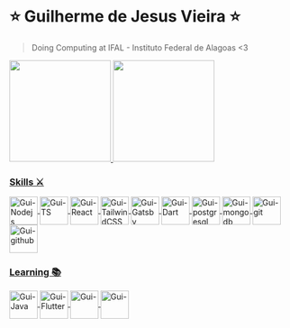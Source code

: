 <main>
<h1 align="left"> ⭐ Guilherme de Jesus Vieira ⭐ </h1>

> <p align="left">Doing Computing at IFAL - Instituto Federal de Alagoas <3 </p>
>
  <div align="left">
    <a href="https://github.com/guilherme-gjv">
    <img height="180em" src="https://github-readme-stats.vercel.app/api?username=guilherme-gjv&show_icons=true&theme=dark&include_all_commits=true&count_private=true"/>
    <img height="180em" src="https://github-readme-stats.vercel.app/api/top-langs/?username=guilherme-gjv&layout=compact&langs_count=7&theme=dark"/>
  </div>
    <section>
      <h3>Skills ⚔️</h3> 
      <img align="center" alt="Gui-Nodejs" height="50" width="50" src="https://cdn.jsdelivr.net/gh/devicons/devicon/icons/nodejs/nodejs-original.svg" />   
      <img align="center" alt="Gui-TS" height="50" width="50" src="https://cdn.jsdelivr.net/gh/devicons/devicon/icons/typescript/typescript-original.svg" />   
      <img align="center" alt="Gui-React" height="50" width="50" src="https://cdn.jsdelivr.net/gh/devicons/devicon/icons/react/react-original.svg" />   
      <img align="center" alt="Gui-TailwindCSS" height="50" width="50" src="https://cdn.jsdelivr.net/gh/devicons/devicon/icons/tailwindcss/tailwindcss-plain.svg" />  
      <img align="center" alt="Gui-Gatsby" height="50" width="50" src="https://cdn.jsdelivr.net/gh/devicons/devicon/icons/gatsby/gatsby-original.svg" />  
      <img align="center" alt="Gui-Dart" height="50" width="50" src="https://cdn.jsdelivr.net/gh/devicons/devicon/icons/dart/dart-original.svg" />   
      <img align="center" alt="Gui-postgresql" height="50" width="50" src="https://cdn.jsdelivr.net/gh/devicons/devicon/icons/postgresql/postgresql-original.svg" />  
      <img align="center" alt="Gui-mongodb" height="50" width="50" src="https://cdn.jsdelivr.net/gh/devicons/devicon/icons/mongodb/mongodb-original.svg" />
      <img align="center" alt="Gui-git" height="50" width="50" src="https://cdn.jsdelivr.net/gh/devicons/devicon/icons/git/git-original.svg" />
      <img align="center" alt="Gui-github" height="50" width="50" src="https://cdn.jsdelivr.net/gh/devicons/devicon/icons/github/github-original.svg" />
    </section>
    <section>
      <h3>Learning 📚 </h3> 
      <img align="center" alt="Gui-Java" height="50" width="50" src="https://cdn.jsdelivr.net/gh/devicons/devicon/icons/java/java-original.svg" />   
      <img align="center" alt="Gui-Flutter" height="50" width="50" src="https://cdn.jsdelivr.net/gh/devicons/devicon/icons/flutter/flutter-original.svg" />  
      <img align="center" alt="Gui-" height="50" width="50" src="https://cdn.jsdelivr.net/gh/devicons/devicon/icons/nestjs/nestjs-plain.svg" />
      <img align="center" alt="Gui-" height="50" width="50" src="https://cdn.jsdelivr.net/gh/devicons/devicon/icons/nextjs/nextjs-original-wordmark.svg" />  
    </section>
</main>

